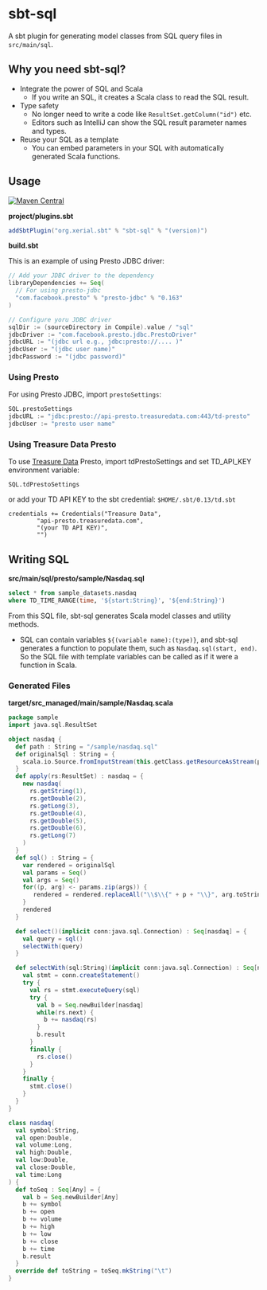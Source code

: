 sbt-sql 
====

A sbt plugin for generating model classes from SQL query files in `src/main/sql`.

## Why you need sbt-sql?

 - Integrate the power of SQL and Scala
     - If you write an SQL, it creates a Scala class to read the SQL result.
 - Type safety
     - No longer need to write a code like `ResultSet.getColumn("id")` etc. 
     - Editors such as IntelliJ can show the SQL result parameter names and types.
 - Reuse your SQL as a template
     - You can embed parameters in your SQL with automatically generated Scala functions.

## Usage

[![Maven Central](https://maven-badges.herokuapp.com/maven-central/org.xerial.sbt/sbt-sql/badge.svg)](https://maven-badges.herokuapp.com/maven-central/org.xerial.sbt/sbt-sql)

**project/plugins.sbt**
```scala
addSbtPlugin("org.xerial.sbt" % "sbt-sql" % "(version)")
```

**build.sbt**

This is an example of using Presto JDBC driver:
```scala
// Add your JDBC driver to the dependency
libraryDependencies += Seq(
  // For using presto-jdbc
  "com.facebook.presto" % "presto-jdbc" % "0.163"
)

// Configure yoru JDBC driver
sqlDir := (sourceDirectory in Compile).value / "sql"
jdbcDriver := "com.facebook.presto.jdbc.PrestoDriver"
jdbcURL := "(jdbc url e.g., jdbc:presto://.... )"
jdbcUser := "(jdbc user name)"
jdbcPassword := "(jdbc password)"
```

### Using Presto
For using Presto JDBC, import `prestoSettings`:
```scala
SQL.prestoSettings
jdbcURL := "jdbc:presto://api-presto.treasuredata.com:443/td-presto"
jdbcUser := "presto user name"
```

### Using Treasure Data Presto

To use [Treasure Data](http://www.treasuredata.com/) Presto, import tdPrestoSettings and
set TD_API_KEY environment variable:
```
SQL.tdPrestoSettings
```
or add your TD API KEY to the sbt credential:
`$HOME/.sbt/0.13/td.sbt`
```
credentials += Credentials("Treasure Data",
        "api-presto.treasuredata.com",
        "(your TD API KEY)",
        "")
```

## Writing SQL

**src/main/sql/presto/sample/Nasdaq.sql**
```sql
select * from sample_datasets.nasdaq
where TD_TIME_RANGE(time, '${start:String}', '${end:String}')
```

From this SQL file, sbt-sql generates Scala model classes and utility methods.

* SQL can contain variables `${(variable name):(type)}`, and sbt-sql generates a function to populate them, such as `Nasdaq.sql(start, end)`. So the SQL file with template variables can be called as if it were a function in Scala.


### Generated Files 
**target/src_managed/main/sample/Nasdaq.scala**
```scala
package sample
import java.sql.ResultSet

object nasdaq {
  def path : String = "/sample/nasdaq.sql"
  def originalSql : String = {
    scala.io.Source.fromInputStream(this.getClass.getResourceAsStream(path)).mkString
  }
  def apply(rs:ResultSet) : nasdaq = {
    new nasdaq(
      rs.getString(1),
      rs.getDouble(2),
      rs.getLong(3),
      rs.getDouble(4),
      rs.getDouble(5),
      rs.getDouble(6),
      rs.getLong(7)
    )
  }
  def sql() : String = {
    var rendered = originalSql
    val params = Seq()
    val args = Seq()
    for((p, arg) <- params.zip(args)) {
       rendered = rendered.replaceAll("\\$\\{" + p + "\\}", arg.toString)
    }
    rendered
  }

  def select()(implicit conn:java.sql.Connection) : Seq[nasdaq] = {
    val query = sql()
    selectWith(query)
  }

  def selectWith(sql:String)(implicit conn:java.sql.Connection) : Seq[nasdaq] = {
    val stmt = conn.createStatement()
    try {
      val rs = stmt.executeQuery(sql)
      try {
        val b = Seq.newBuilder[nasdaq]
        while(rs.next) {
          b += nasdaq(rs)
        }
        b.result
      }
      finally {
        rs.close()
      }
    }
    finally {
      stmt.close()
    }
  }
}

class nasdaq(
  val symbol:String,
  val open:Double,
  val volume:Long,
  val high:Double,
  val low:Double,
  val close:Double,
  val time:Long
) {
  def toSeq : Seq[Any] = {
    val b = Seq.newBuilder[Any]
    b += symbol
    b += open
    b += volume
    b += high
    b += low
    b += close
    b += time
    b.result
  }
  override def toString = toSeq.mkString("\t")
}
``` 
 

